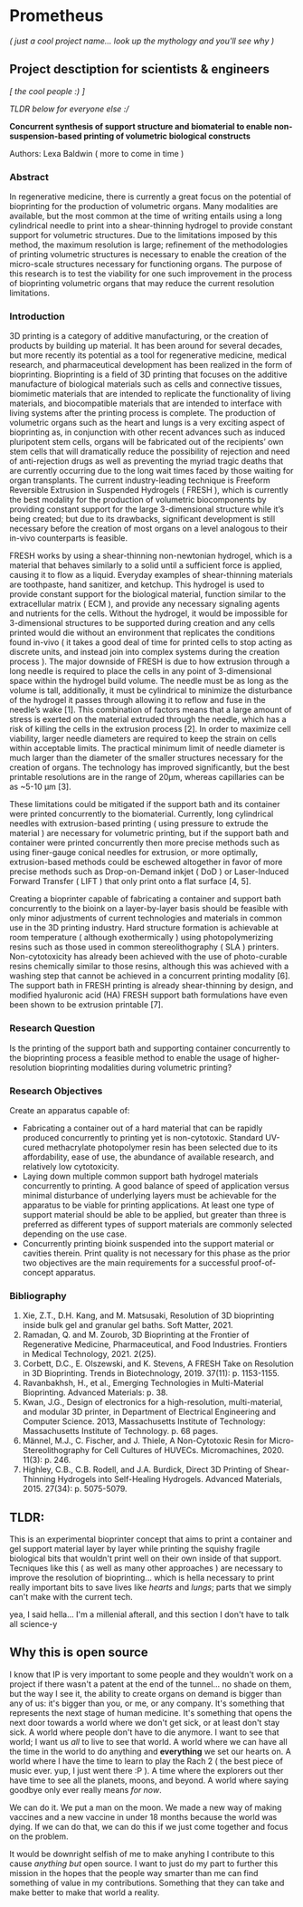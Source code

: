 # Prometheus
_( just a cool project name... look up the mythology and you'll see why )_

## Project desctiption for scientists & engineers
_[ the cool people :) ]_

_TLDR below for everyone else :/_

__Concurrent synthesis of support structure and biomaterial to enable non-suspension-based printing of volumetric biological constructs__

Authors: Lexa Baldwin ( more to come in time )

### Abstract
In regenerative medicine, there is currently a great focus on the potential of bioprinting for the production of volumetric organs.  Many modalities are available, but the most common at the time of writing entails using a long cylindrical needle to print into a shear-thinning hydrogel to provide constant support for volumetric structures.  Due to the limitations imposed by this method, the maximum resolution is large; refinement of the methodologies of printing volumetric structures is necessary to enable the creation of the micro-scale structures necessary for functioning organs.  The purpose of this research is to test the viability for one such improvement in the process of bioprinting volumetric organs that may reduce the current resolution limitations.

### Introduction
3D printing is a category of additive manufacturing, or the creation of products by building up material.  It has been around for several decades, but more recently its potential as a tool for regenerative medicine, medical research, and pharmaceutical development has been realized in the form of bioprinting.  Bioprinting is a field of 3D printing that focuses on the additive manufacture of biological materials such as cells and connective tissues, biomimetic materials that are intended to replicate the functionality of living materials, and biocompatible materials that are intended to interface with living systems after the printing process is complete.  The production of volumetric organs such as the heart and lungs is a very exciting aspect of bioprinting as, in conjunction with other recent advances such as induced pluripotent stem cells, organs will be fabricated out of the recipients’ own stem cells that will dramatically reduce the possibility of rejection and need of anti-rejection drugs as well as preventing the myriad tragic deaths that are currently occurring due to the long wait times faced by those waiting for organ transplants.  The current industry-leading technique is Freeform Reversible Extrusion in Suspended Hydrogels ( FRESH ), which is currently the best modality for the production of volumetric biocomponents by providing constant support for the large 3-dimensional structure while it’s being created; but due to its drawbacks, significant development is still necessary before the creation of most organs on a level analogous to their in-vivo counterparts is feasible.

FRESH works by using a shear-thinning non-newtonian hydrogel, which is a material that behaves similarly to a solid until a sufficient force is applied, causing it to flow as a liquid.  Everyday examples of shear-thinning materials are toothpaste, hand sanitizer, and ketchup.  This hydrogel is used to provide constant support for the biological material, function similar to the extracellular matrix ( ECM ), and provide any necessary signaling agents and nutrients for the cells.  Without the hydrogel, it would be impossible for 3-dimensional structures to be supported during creation and any cells printed would die without an environment that replicates the conditions found in-vivo ( it takes a good deal of time for printed cells to stop acting as discrete units, and instead join into complex systems during the creation process ).  The major downside of FRESH is due to how extrusion through a long needle is required to place the cells in any point of 3-dimensional space within the hydrogel build volume.  The needle must be as long as the volume is tall, additionally, it must be cylindrical to minimize the disturbance of the hydrogel it passes through allowing it to reflow and fuse in the needle’s wake [1].  This combination of factors means that a large amount of stress is exerted on the material extruded through the needle, which has a risk of killing the cells in the extrusion process [2].  In order to maximize cell viability, larger needle diameters are required to keep the strain on cells within acceptable limits.  The practical minimum limit of needle diameter is much larger than the diameter of the smaller structures necessary for the creation of organs.  The technology has improved significantly, but the best printable resolutions are in the range of 20μm, whereas capillaries can be as ~5-10 μm [3].

These limitations could be mitigated if the support bath and its container were printed concurrently to the biomaterial.  Currently, long cylindrical needles with extrusion-based printing ( using pressure to extrude the material ) are necessary for volumetric printing, but if the support bath and container were printed concurrently then more precise methods such as using finer-gauge conical needles for extrusion, or more optimally, extrusion-based methods could be eschewed altogether in favor of more precise methods such as Drop-on-Demand inkjet ( DoD ) or Laser-Induced Forward Transfer ( LIFT ) that only print onto a flat surface [4, 5].  

Creating a bioprinter capable of fabricating a container and support bath concurrently to the bioink on a layer-by-layer basis should be feasible with only minor adjustments of current technologies and materials in common use in the 3D printing industry.  Hard structure formation is achievable at room temperature ( although exothermically ) using photopolymerizing resins such as those used in common stereolithography ( SLA ) printers.  Non-cytotoxicity has already been achieved with the use of photo-curable resins chemically similar to those resins, although this was achieved with a washing step that cannot be achieved in a concurrent printing modality [6].  The support bath in FRESH printing is already shear-thinning by design, and modified hyaluronic acid (HA) FRESH support bath formulations have even been shown to be extrusion printable [7].

### Research Question
Is the printing of the support bath and supporting container concurrently to the bioprinting process a feasible method to enable the usage of higher-resolution bioprinting modalities during volumetric printing?

### Research Objectives
Create an apparatus capable of:

* Fabricating a container out of a hard material that can be rapidly produced concurrently to printing yet is non-cytotoxic.  Standard UV-cured methacrylate photopolymer resin has been selected due to its affordability, ease of use, the abundance of available research, and relatively low cytotoxicity.  
* Laying down multiple common support bath hydrogel materials concurrently to printing.  A good balance of speed of application versus minimal disturbance of underlying layers must be achievable for the apparatus to be viable for printing applications.  At least one type of support material should be able to be applied, but greater than three is preferred as different types of support materials are commonly selected depending on the use case.
* Concurrently printing bioink suspended into the support material or cavities therein.  Print quality is not necessary for this phase as the prior two objectives are the main requirements for a successful proof-of-concept apparatus.

### Bibliography

1.	Xie, Z.T., D.H. Kang, and M. Matsusaki, Resolution of 3D bioprinting inside bulk gel and granular gel baths. Soft Matter, 2021.
2.	Ramadan, Q. and M. Zourob, 3D Bioprinting at the Frontier of Regenerative Medicine, Pharmaceutical, and Food Industries. Frontiers in Medical Technology, 2021. 2(25).
3.	Corbett, D.C., E. Olszewski, and K. Stevens, A FRESH Take on Resolution in 3D Bioprinting. Trends in Biotechnology, 2019. 37(11): p. 1153-1155.
4.	Ravanbakhsh, H., et al., Emerging Technologies in Multi-Material Bioprinting. Advanced Materials: p. 38.
5.	Kwan, J.G., Design of electronics for a high-resolution, multi-material, and modular 3D printer, in Department of Electrical Engineering and Computer Science. 2013, Massachusetts Institute of Technology: Massachusetts Institute of Technology. p. 68 pages.
6.	Männel, M.J., C. Fischer, and J. Thiele, A Non-Cytotoxic Resin for Micro-Stereolithography for Cell Cultures of HUVECs. Micromachines, 2020. 11(3): p. 246.
7.	Highley, C.B., C.B. Rodell, and J.A. Burdick, Direct 3D Printing of Shear-Thinning Hydrogels into Self-Healing Hydrogels. Advanced Materials, 2015. 27(34): p. 5075-5079.

## TLDR:

This is an experimental bioprinter concept that aims to print a container and gel support material layer by layer while printing the squishy fragile biological bits that wouldn't print well on their own inside of that support.  Tecniques like this ( as well as many other approaches ) are necessary to improve the resolution of bioprinting... which is hella necessary to print really important bits to save lives like _hearts_ and _lungs_; parts that we simply can't make with the current tech.

yea, I said hella... I'm a millenial afterall, and this section I don't have to talk all science-y

## Why this is open source

I know that IP is very important to some people and they wouldn't work on a project if there wasn't a patent at the end of the tunnel... no shade on them, but the way I see it, the ability to create organs on demand is bigger than any of us: it's bigger than you, or me, or any company.  It's something that represents the next stage of human medicine.  It's something that opens the next door towards a world where we don't get sick, or at least don't stay sick.  A world where people don't have to die anymore.  I want to see that world; I want us _all_ to live to see that world.  A world where we can have all the time in the world to do anything and __everything__ we set our hearts on.  A world where I have the time to learn to play the Rach 2 ( the best piece of music ever.  yup, I just went there :P ).  A time where the explorers out ther have time to see all the planets, moons, and beyond.  A world where saying goodbye only ever really means *for now*.  

We can do it.  We put a man on the moon.  We made a new way of making vaccines and a new vaccine in under 18 months because the world was dying.  If we can do that, we can do this if we just come together and focus on the problem.

It would be downright selfish of me to make anyhing I contribute to this cause _anything but_ open source.  I want to just do my part to further this mission in the hopes that the people way smarter than me can find something of value in my contributions.  Something that they can take and make better to make that world a reality.
